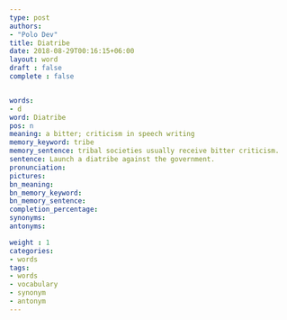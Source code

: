 ```yaml
---
type: post
authors:
- "Polo Dev"
title: Diatribe
date: 2018-08-29T00:16:15+06:00
layout: word
draft : false
complete : false


words:
- d
word: Diatribe
pos: n
meaning: a bitter; criticism in speech writing
memory_keyword: tribe
memory_sentence: tribal societies usually receive bitter criticism.
sentence: Launch a diatribe against the government.
pronunciation:
pictures:
bn_meaning:
bn_memory_keyword:
bn_memory_sentence:
completion_percentage:
synonyms:
antonyms:

weight : 1
categories:
- words
tags:
- words
- vocabulary
- synonym
- antonym
---
```

